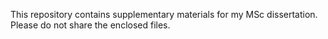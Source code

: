 This repository contains supplementary materials for my MSc dissertation. Please do not share the enclosed files.
